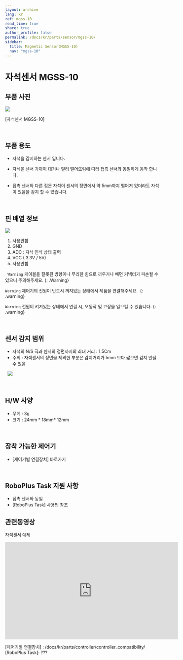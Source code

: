 ```yaml
---
layout: archive
lang: kr
ref: mgss-10
read_time: true
share: true
author_profile: false
permalink: /docs/kr/parts/sensor/mgss-10/
sidebar:
  title: Magnetic Sensor(MGSS-10)
  nav: "mgss-10"
---
```


자석센서 MGSS-10
================

부품 사진
---------

![](/assets/images/parts/sensors/mgss-10_product.gif)

[자석센서 MGSS-10]

 

부품 용도
---------

-   자석을 감지하는 센서 입니다.
-   자석을 센서 가까이 대거나 멀리 떨어뜨림에 따라 접촉 센서와 동일하게
    동작 합니다.

-   접촉 센서와 다른 점은 자석이 센서의 정면에서 약 5mm까지 떨어져
    있더라도 자석이 있음을 감지 할 수 있습니다.

 

핀 배열 정보
------------

![](/assets/images/parts/sensors/mgss-10_pinout.gif)

1.  사용안함
2.  GND
3.  ADC : 자석 인식 상태 출력
4.  VCC ( 3.3V / 5V)
5.  사용안함

 
`Warning` 케이블을 잘못된 방향이나 무리한 힘으로 끼우거나 빼면 커넥터가 파손될 수 있으니 주의해주세요. {: .Warning}

`Warning` 제어기의 전원이 반드시 꺼져있는 상태에서 제품을 연결해주세요.  {: .warning}

`Warning` 전원이 켜져있는 상태에서 연결 시, 오동작 및 고장을 일으킬 수 있습니다. {: .warning}

 

센서 감지 범위
--------------

-   자석의 N/S 극과 센서의 정면까지의 최대 거리 : 1.5Cm
-   주의 : 자석센서의 정면을 제외한 부분은 감지거리가 5mm 보다 짧으면
    감지 안될 수 있음

  ![](/assets/images/parts/sensors/mgss-10_01.png)

 

H/W 사양
--------

-   무게 : 3g
-   크기 : 24mm * 18mm* 12mm

 

장착 가능한 제어기
------------------

-   [제어기별 연결장치] 바로가기

 

RoboPlus Task 지원 사항
-----------------------

-   접촉 센서와 동일
-   [RoboPlus Task] 사용법 참조


관련동영상
----------

자석센서 예제
<iframe width="560" height="315" src="https://www.youtube.com/embed/LJ1x6tMrFRE" frameborder="0" allowfullscreen></iframe>

[제어기별 연결장치] : /docs/kr/parts/controller/controller_compatibility/
[RoboPlus Task]: ???

